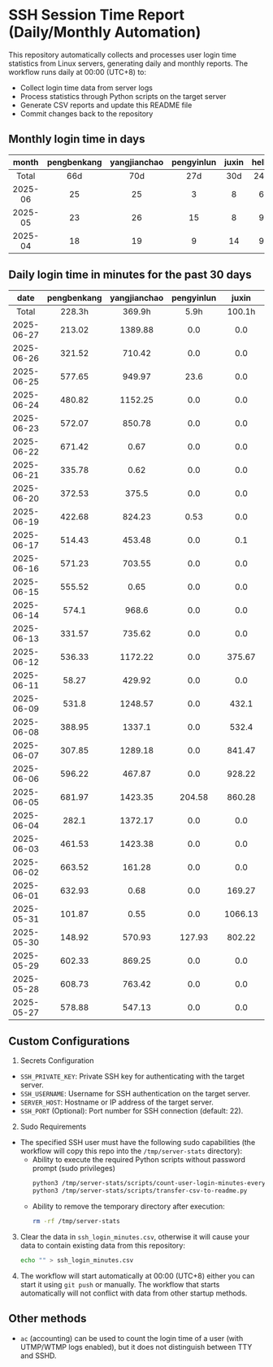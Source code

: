 # SSH Session Time Report (Daily/Monthly Automation)

This repository automatically collects and processes user login time statistics from Linux servers,
generating daily and monthly reports. The workflow runs daily at 00:00 (UTC+8) to:
- Collect login time data from server logs
- Process statistics through Python scripts on the target server
- Generate CSV reports and update this README file
- Commit changes back to the repository

<!-- 
  NOTE: If you need to modify the section titles of the following tables, 
  you must also update the corresponding Python files to maintain consistency.
  Ref: scripts/transfer-csv-to-readme.py
-->
## Monthly login time in days
|  month  | pengbenkang | yangjianchao | pengyinlun | juxin | hello | shenjunzhong | fengjing | wangjianan | chendong | hejun | yangrenyu | xuezeyu | kangyuhan | lzd | yangjingkui | tangminjin |
|:-------:|:-----------:|:------------:|:----------:|:-----:|:-----:|:------------:|:--------:|:----------:|:--------:|:-----:|:---------:|:-------:|:---------:|:---:|:-----------:|:----------:|
|  Total  |     66d     |     70d      |    27d     |  30d  |  24d  |     39d      |   11d    |     6d     |   42d    |   7d  |    42d    |   37d   |    23d    |  8d |     11d     |     1d     |
| 2025-06 |      25     |      25      |     3      |   8   |   6   |      19      |    8     |     0      |    24    |   4   |     10    |    16   |     12    |  5  |      5      |     0      |
| 2025-05 |      23     |      26      |     15     |   8   |   9   |      9       |    0     |     3      |    13    |   1   |     19    |    11   |     7     |  2  |      6      |     1      |
| 2025-04 |      18     |      19      |     9      |   14  |   9   |      11      |    3     |     3      |    5     |   2   |     13    |    10   |     4     |  1  |      0      |     0      |

## Daily login time in minutes for the past 30 days
|    date    | pengbenkang | yangjianchao | pengyinlun |  juxin  | hello  | shenjunzhong | fengjing | wangjianan | chendong | hejun  | yangrenyu | xuezeyu | kangyuhan |  lzd   | yangjingkui | tangminjin |
|:----------:|:-----------:|:------------:|:----------:|:-------:|:------:|:------------:|:--------:|:----------:|:--------:|:------:|:---------:|:-------:|:---------:|:------:|:-----------:|:----------:|
|   Total    |    228.3h   |    369.9h    |    5.9h    |  100.1h | 12.3h  |    88.7h     |  55.8h   |    0.1h    |  335.4h  |  3.6h  |   131.5h  |  203.2h |   54.5h   |  7.0h  |    14.3h    |    0.1h    |
| 2025-06-27 |    213.02   |   1389.88    |    0.0     |   0.0   |  0.0   |    149.77    |  814.05  |    0.0     |  839.13  | 125.78 |   196.07  |   0.0   |   207.42  |  0.0   |     0.0     |    0.0     |
| 2025-06-26 |    321.52   |    710.42    |    0.0     |   0.0   |  0.0   |    146.97    |  673.23  |    0.0     | 1034.98  |  2.8   |   487.5   |  324.87 |   144.72  |  0.0   |     0.0     |    0.0     |
| 2025-06-25 |    577.65   |    949.97    |    23.6    |   0.0   |  0.0   |    323.23    |  195.18  |    0.0     |  1188.9  |  0.0   |   682.1   |  213.38 |   193.02  |  0.0   |     0.0     |    0.0     |
| 2025-06-24 |    480.82   |   1152.25    |    0.0     |   0.0   |  0.0   |    506.83    |  940.7   |    0.0     | 1338.83  |  2.45  |    0.0    |  941.5  |    0.0    | 33.07  |     0.0     |    0.0     |
| 2025-06-23 |    572.07   |    850.78    |    0.0     |   0.0   |  0.0   |    456.68    |  126.88  |    0.0     |  865.28  | 86.28  |   240.97  |  884.17 |   172.42  | 342.73 |     0.0     |    0.0     |
| 2025-06-22 |    671.42   |     0.67     |    0.0     |   0.0   |  0.0   |    330.07    |  374.48  |    0.0     |  653.72  |  0.0   |    0.0    |   0.0   |    0.0    |  0.0   |     0.0     |    0.0     |
| 2025-06-21 |    335.78   |     0.62     |    0.0     |   0.0   |  0.0   |    282.28    |  218.58  |    0.0     |  346.4   |  0.0   |    0.0    |   0.0   |    0.0    |  0.0   |     0.0     |    0.0     |
| 2025-06-20 |    372.53   |    375.5     |    0.0     |   0.0   |  0.0   |    333.17    |   0.0    |    0.0     |  767.87  |  0.0   |    0.0    |   0.0   |   40.13   |  0.0   |     0.0     |    0.0     |
| 2025-06-19 |    422.68   |    824.23    |    0.53    |   0.0   |  0.0   |    585.75    |   0.0    |    0.0     |  859.75  |  0.0   |    0.0    |  1229.6 |   192.45  |  0.0   |     0.0     |    0.0     |
| 2025-06-17 |    514.43   |    453.48    |    0.0     |   0.1   | 115.62 |    19.13     |   0.0    |    0.0     |  698.77  |  0.0   |    0.0    |  284.7  |   45.33   |  0.0   |     0.0     |    0.0     |
| 2025-06-16 |    571.23   |    703.55    |    0.0     |   0.0   | 142.45 |    239.93    |   0.0    |    0.0     |  860.1   |  0.0   |    0.0    |  352.77 |   288.93  |  0.0   |     0.0     |    0.0     |
| 2025-06-15 |    555.52   |     0.65     |    0.0     |   0.0   |  0.0   |     0.0      |   0.0    |    0.0     |  362.55  |  0.0   |    0.0    |   0.0   |    0.0    |  0.0   |     0.0     |    0.0     |
| 2025-06-14 |    574.1    |    968.6     |    0.0     |   0.0   |  0.0   |    63.62     |   0.0    |    0.0     |   0.0    |  0.0   |    0.0    | 1062.52 |    0.0    |  0.0   |     0.0     |    0.0     |
| 2025-06-13 |    331.57   |    735.62    |    0.0     |   0.0   |  0.0   |    487.53    |   0.0    |    0.0     | 1005.87  |  0.0   |    0.0    | 1065.68 |   222.33  |  0.0   |     0.0     |    0.0     |
| 2025-06-12 |    536.33   |   1172.22    |    0.0     |  375.67 |  0.0   |    55.73     |   0.0    |    0.0     |  867.55  |  0.0   |    0.0    |  194.93 |   472.27  |  2.12  |     0.0     |    0.0     |
| 2025-06-11 |    58.27    |    429.92    |    0.0     |   0.0   |  0.0   |    223.9     |   3.93   |    0.0     |  220.82  |  0.0   |   428.33  |  154.47 |   356.02  | 14.73  |     0.52    |    0.0     |
| 2025-06-09 |    531.8    |   1248.57    |    0.0     |  432.1  | 46.63  |    448.38    |   0.0    |    0.0     |  868.6   |  0.0   |   354.42  |   0.0   |   500.45  |  3.02  |     0.02    |    0.0     |
| 2025-06-08 |    388.95   |    1337.1    |    0.0     |  532.4  |  0.0   |    94.75     |   0.0    |    0.0     |  46.02   |  0.0   |    0.0    |   0.0   |    0.0    |  0.0   |     0.0     |    0.0     |
| 2025-06-07 |    307.85   |   1289.18    |    0.0     |  841.47 |  0.0   |     0.0      |   0.0    |    0.0     |  475.52  |  0.0   |    0.0    | 1272.62 |    0.0    |  0.0   |     0.0     |    0.0     |
| 2025-06-06 |    596.22   |    467.87    |    0.0     |  928.22 | 101.67 |    119.52    |   0.0    |    0.0     | 1067.55  |  0.0   |   222.67  | 1273.42 |    0.0    |  0.0   |     0.0     |    0.0     |
| 2025-06-05 |    681.97   |   1423.35    |   204.58   |  860.28 | 88.68  |    228.2     |   0.0    |    0.0     | 1067.77  |  0.0   |   814.2   |  556.23 |    0.0    |  0.0   |    153.1    |    0.0     |
| 2025-06-04 |    282.1    |   1372.17    |    0.0     |   0.0   |  25.3  |     0.0      |   0.0    |    0.0     |  627.7   |  0.0   |   911.03  |  630.15 |    0.0    |  0.0   |    217.17   |    0.0     |
| 2025-06-03 |    461.53   |   1423.38    |    0.0     |   0.0   |  0.0   |     0.0      |   0.0    |    0.0     |  858.97  |  0.0   |   631.77  |  130.93 |    0.0    |  0.0   |    166.07   |    0.0     |
| 2025-06-02 |    663.52   |    161.28    |    0.0     |   0.0   |  0.0   |     0.0      |   0.0    |    0.0     |  251.12  |  0.0   |    0.0    |   0.0   |    0.0    |  0.0   |     0.0     |    0.0     |
| 2025-06-01 |    632.93   |     0.68     |    0.0     |  169.27 |  0.0   |     0.0      |   0.0    |    0.0     |  141.57  |  0.0   |    0.0    |   0.0   |    0.0    |  0.0   |     0.0     |    0.0     |
| 2025-05-31 |    101.87   |     0.55     |    0.0     | 1066.13 |  0.0   |     0.0      |   0.0    |    0.0     |  105.6   |  0.0   |    0.0    |   0.0   |    0.0    |  0.0   |     0.0     |    0.0     |
| 2025-05-30 |    148.92   |    570.93    |   127.93   |  802.22 |  43.5  |     0.0      |   0.0    |    0.0     | 1069.93  |  0.0   |   530.48  |   0.0   |   165.08  |  0.0   |    139.0    |    0.0     |
| 2025-05-29 |    602.33   |    869.25    |    0.0     |   0.0   |  0.0   |     0.0      |   0.0    |    4.97    |  692.02  |  0.0   |   634.77  |  380.43 |   239.78  |  0.0   |    108.88   |    0.0     |
| 2025-05-28 |    608.73   |    763.42    |    0.0     |   0.0   | 172.6  |     0.0      |   0.0    |    0.0     |  746.85  |  0.0   |   367.2   |   0.0   |   28.97   |  0.0   |    71.47    |    0.0     |
| 2025-05-27 |    578.88   |    547.13    |    0.0     |   0.0   |  0.0   |    225.83    |   0.0    |    0.0     |  194.22  |  0.0   |  1389.87  | 1237.58 |    0.0    |  25.0  |     0.0     |    6.0     |

## Custom Configurations
1. Secrets Configuration
  - `SSH_PRIVATE_KEY`: Private SSH key for authenticating with the target server.
  - `SSH_USERNAME`: Username for SSH authentication on the target server.
  - `SERVER_HOST`: Hostname or IP address of the target server.
  - `SSH_PORT` (Optional): Port number for SSH connection (default: 22).
2. Sudo Requirements
  - The specified SSH user must have the following sudo capabilities (the workflow will copy this repo into the `/tmp/server-stats` directory):
    - Ability to execute the required Python scripts without password prompt (sudo privileges)
      ```bash
      python3 /tmp/server-stats/scripts/count-user-login-minutes-every-day.py
      python3 /tmp/server-stats/scripts/transfer-csv-to-readme.py
      ```
    - Ability to remove the temporary directory after execution:
      ```bash
      rm -rf /tmp/server-stats
      ```
3. Clear the data in `ssh_login_minutes.csv`, otherwise it will cause your data to contain existing data from this repository:
   ```bash
   echo "" > ssh_login_minutes.csv
   ```
4. The workflow will start automatically at 00:00 (UTC+8) either you can start it using `git push` or manually.
   The workflow that starts automatically will not conflict with data from other startup methods.

## Other methods
- `ac` (accounting) can be used to count the login time of a user (with UTMP/WTMP logs enabled), but it does not distinguish between TTY and SSHD.
